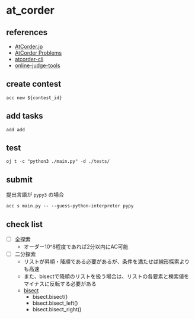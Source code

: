 # at_corder

## references
- [AtCorder.jp](https://atcoder.jp/home)
- [AtCorder Problems](https://kenkoooo.com/atcoder/#/table/)
- [atcorder-cli](https://github.com/Tatamo/atcoder-cli)
- [online-judge-tools](https://github.com/Tatamo/atcoder-cli)

## create contest
```
acc new ${contest_id}
```

## add tasks
```
add add
```

## test
```
oj t -c "python3 ./main.py" -d ./tests/
```

## submit
提出言語が `pypy3` の場合
```
acc s main.py -- --guess-python-interpreter pypy
```

## check list
- [ ] 全探索  
  - オーダー10^8程度であれば2分以内にAC可能
- [ ] 二分探索  
  - リストが昇順・降順である必要があるが、条件を満たせば線形探索よりも高速
  - また、bisectで降順のリストを扱う場合は、リストの各要素と検索値をマイナスに反転する必要がある
  - [bisect](https://docs.python.org/ja/3/library/bisect.html)
    - bisect.bisect()
    - bisect.bisect_left()
    - bisect.bisect_right()